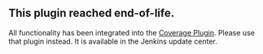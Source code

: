 ## This plugin reached end-of-life.

All functionality has been integrated into the [Coverage Plugin](https://github.com/jenkinsci/coverage-plugin). Please use that plugin instead. It is available in the Jenkins update center. 
